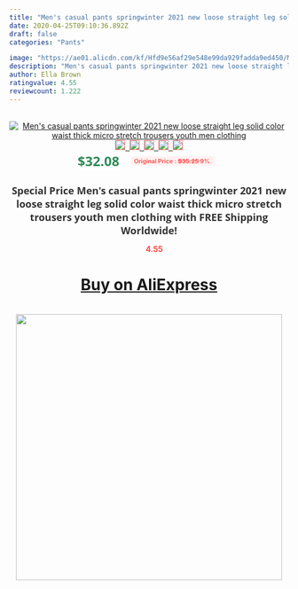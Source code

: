 ```yaml
---
title: "Men's casual pants springwinter 2021 new loose straight leg solid color waist thick micro stretch trousers youth men clothing"
date: 2020-04-25T09:10:36.892Z
draft: false
categories: "Pants"

image: "https://ae01.alicdn.com/kf/Hfd9e56af29e548e99da929fadda9ed450/Men-s-casual-pants-spring-winter-2021-new-loose-straight-leg-solid-color-waist-thick-micro.jpg"
description: "Men's casual pants springwinter 2021 new loose straight leg solid color waist thick micro stretch trousers youth men clothing"
author: Ella Brown
ratingvalue: 4.55
reviewcount: 1.222
---
```

<br>
<div style="text-align: center;">
<a href="https://s.click.aliexpress.com/e/_ArEVml" target="_blank" rel="nofollow noopener noreferrer"><img alt="Men's casual pants springwinter 2021 new loose straight leg solid color waist thick micro stretch trousers youth men clothing" class="magnifier-image" src="https://ae01.alicdn.com/kf/Hfd9e56af29e548e99da929fadda9ed450/Men-s-casual-pants-spring-winter-2021-new-loose-straight-leg-solid-color-waist-thick-micro.jpg_640x640.jpg">
<br>
<img style="border:1px solid salmon" src="https://ae01.alicdn.com/kf/Hfd9e56af29e548e99da929fadda9ed450/Men-s-casual-pants-spring-winter-2021-new-loose-straight-leg-solid-color-waist-thick-micro.jpg_120x120.jpg">&nbsp;&nbsp;<img style="border:1px solid salmon" src="https://ae01.alicdn.com/kf/H25de173a9afe41d2aed58fdec633de66l/Men-s-casual-pants-spring-winter-2021-new-loose-straight-leg-solid-color-waist-thick-micro.jpg_120x120.jpg">&nbsp;&nbsp;<img style="border:1px solid salmon" src="https://ae01.alicdn.com/kf/H303846886dbe4dd881b4ea215360e503Y/Men-s-casual-pants-spring-winter-2021-new-loose-straight-leg-solid-color-waist-thick-micro.jpg_120x120.jpg">&nbsp;&nbsp;<img style="border:1px solid salmon" src="https://ae01.alicdn.com/kf/H6eb902c8b8854b1dac2ca5f8987b4315b/Men-s-casual-pants-spring-winter-2021-new-loose-straight-leg-solid-color-waist-thick-micro.jpg_120x120.jpg">&nbsp;&nbsp;<img style="border:1px solid salmon" src="https://ae01.alicdn.com/kf/H34f8f2da34424509bd80932f6d81b856U/Men-s-casual-pants-spring-winter-2021-new-loose-straight-leg-solid-color-waist-thick-micro.jpg_120x120.jpg"></a></div><br0>
<div style="text-align: center;"><span style="background-color: white; border: 0px; box-sizing: border-box; color: seagreen; display: inline-block; font-family: &quot;open sans&quot; , &quot;arial&quot; , &quot;helvetica&quot; , sans-serif , &quot;heiti&quot;; font-size: 24px; font-stretch: inherit; font-weight: 700; line-height: inherit; margin: 0px 10px 0px 0px; padding: 0px; vertical-align: middle;">$32.08 </span>
<span style="background: rgb(255 , 241 , 241); border-radius: 3px; border: 0px; box-sizing: border-box; color: #ff4747; display: inline-block; font-family: inherit; font-size: 12px; font-stretch: inherit; font-style: inherit; font-variant: inherit; font-weight: 600; line-height: inherit; margin: 0px; padding: 2px 5px; transform: scale(0.9); vertical-align: middle;">Original Price : <b style="text-decoration: line-through;">$35.25 </b> 9%&nbsp;&nbsp;</span></div>
<h1 style="color: #333333; display: inline-block; font-family: &quot;open sans&quot; , &quot;arial&quot; , &quot;helvetica&quot; , sans-serif , &quot;heiti&quot;; font-size: 18px; font-stretch: inherit; font-weight: 700; text-align: center;">Special Price Men's casual pants springwinter 2021 new loose straight leg solid color waist thick micro stretch trousers youth men clothing with FREE Shipping Worldwide!</h1>
<div style="color: #ff4747; text-align: center;">
<img src="https://4.bp.blogspot.com/-M0ZcTcb-5uY/XleCXlxnR4I/AAAAAAAAAEc/OrjgMkXV1oMQFaCRZj5HQwOCBcu3w1FegCPcBGAYYCw/s1600/star.png" style="height: 15px;">&nbsp;<b>4.55</b></div>
<div class="button_cont" align="center"><a class="buynow_a" href="https://s.click.aliexpress.com/e/_ArEVml" target="_blank" rel="nofollow noopener noreferrer"><H1>Buy on AliExpress</H1></a></div><br>
<div class="separator" style="clear: both; text-align: center;">
<img src="https://lh3.googleusercontent.com/-pTy5HemUv9M/XlePHvY0dAI/AAAAAAAAAE4/0nX5iRUoIWY8eMW9Dpxeirr157OZliDIgCLcBGAsYHQ/s1600/badge.gif" width="480">
</div>
